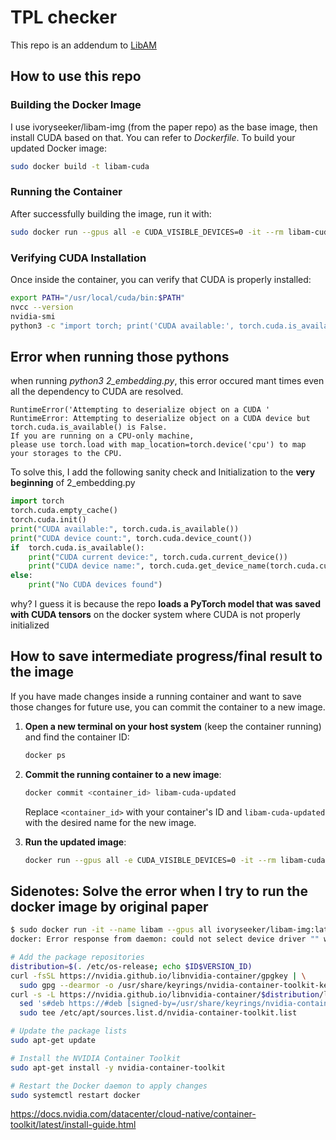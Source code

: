 
# TPL checker

This repo is an addendum to [LibAM](https://github.com/Siyuan-Li201/LibAM)

## How to use this repo
### Building the Docker Image
I use ivoryseeker/libam-img (from the paper repo) as the base image, then install CUDA based on that. You can refer to _Dockerfile_. 
To build your updated Docker image:
```bash
sudo docker build -t libam-cuda
```


### Running the Container
After successfully building the image, run it with:

```bash
sudo docker run --gpus all -e CUDA_VISIBLE_DEVICES=0 -it --rm libam-cuda bash
```

### Verifying CUDA Installation
Once inside the container, you can verify that CUDA is properly installed:

```bash
export PATH="/usr/local/cuda/bin:$PATH" 
nvcc --version
nvidia-smi
python3 -c "import torch; print('CUDA available:', torch.cuda.is_available())"
```
## Error when running those pythons 
when running _python3 2_embedding.py_, this error occured mant times even all the dependency to CUDA are resolved.
```
RuntimeError('Attempting to deserialize object on a CUDA ' 
RuntimeError: Attempting to deserialize object on a CUDA device but torch.cuda.is_available() is False. 
If you are running on a CPU-only machine, 
please use torch.load with map_location=torch.device('cpu') to map your storages to the CPU.
```

To solve this, I add the following sanity check and Initialization to the **very beginning** of 2_embedding.py 
```python
import torch
torch.cuda.empty_cache()
torch.cuda.init()
print("CUDA available:", torch.cuda.is_available())
print("CUDA device count:", torch.cuda.device_count())
if  torch.cuda.is_available():
	print("CUDA current device:", torch.cuda.current_device())
	print("CUDA device name:", torch.cuda.get_device_name(torch.cuda.current_device()))
else:
	print("No CUDA devices found")
```
why? I guess it is because the repo **loads a PyTorch model that was saved with CUDA tensors** on the docker system where CUDA is not properly initialized

## How to save intermediate progress/final result to the image

If you have made changes inside a running container and want to save those changes for future use, you can commit the container to a new image.

1.  **Open a new terminal on your host system** (keep the container running) and find the container ID:
    ```bash
    docker ps
    ```
2.  **Commit the running container to a new image**:
    ```bash
    docker commit <container_id> libam-cuda-updated
    ```    
	   Replace `<container_id>` with your container's ID and `libam-cuda-updated` with the desired name for the new 	image.
    
3.  **Run the updated image**:
    ```bash
    docker run --gpus all -e CUDA_VISIBLE_DEVICES=0 -it --rm libam-cuda-updated bash
    ```



## Sidenotes: Solve the error when I try to run the docker image by original paper

```bash
$ sudo docker run -it --name libam --gpus all ivoryseeker/libam-img:latest /bin/bash
docker: Error response from daemon: could not select device driver "" with capabilities: [[gpu]].

```
```bash
# Add the package repositories
distribution=$(. /etc/os-release; echo $ID$VERSION_ID)
curl -fsSL https://nvidia.github.io/libnvidia-container/gpgkey | \
  sudo gpg --dearmor -o /usr/share/keyrings/nvidia-container-toolkit-keyring.gpg
curl -s -L https://nvidia.github.io/libnvidia-container/$distribution/libnvidia-container.list | \
  sed 's#deb https://#deb [signed-by=/usr/share/keyrings/nvidia-container-toolkit-keyring.gpg] https://#g' | \
  sudo tee /etc/apt/sources.list.d/nvidia-container-toolkit.list

# Update the package lists
sudo apt-get update

# Install the NVIDIA Container Toolkit
sudo apt-get install -y nvidia-container-toolkit

# Restart the Docker daemon to apply changes
sudo systemctl restart docker
```
https://docs.nvidia.com/datacenter/cloud-native/container-toolkit/latest/install-guide.html
